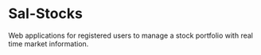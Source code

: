 # Sal-Stocks
Web applications for registered users to manage a stock portfolio with real time market information.
